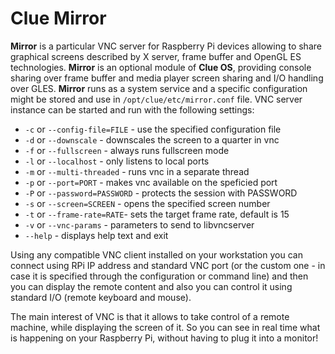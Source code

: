 # Clue Mirror

**Mirror** is a particular VNC server for Raspberry Pi devices
allowing to share graphical screens described by X server, 
frame buffer and OpenGL ES technologies. **Mirror** is an
optional module of **Clue OS**, providing console sharing over
frame buffer and media player screen sharing and I/O handling 
over GLES. **Mirror** runs as a system service and a specific 
configuration might be stored and use in `/opt/clue/etc/mirror.conf`
file. VNC server instance can be started and run with the following
settings:

 - `-c` or `--config-file=FILE` - use the specified configuration file
 - `-d` or `--downscale` - downscales the screen to a quarter in vnc
 - `-f` or `--fullscreen` - always runs fullscreen mode
 - `-l` or `--localhost` - only listens to local ports
 - `-m` or `--multi-threaded` - runs vnc in a separate thread
 - `-p` or `--port=PORT` - makes vnc available on the speficied port
 - `-P` or `--password=PASSWORD` - protects the session with PASSWORD
 - `-s` or `--screen=SCREEN` - opens the specified screen number
 - `-t` or `--frame-rate=RATE`- sets the target frame rate, default is 15
 - `-v` or `--vnc-params` - parameters to send to libvncserver
 - `--help` - displays help text and exit

Using any compatible VNC client installed on your workstation you can connect 
using RPi IP address and standard VNC port (or the custom one - in case it is 
specified through the configuration or command line) and then you can display 
the remote content and also you can control it using standard I/O (remote 
keyboard and mouse).

The main interest of VNC is that it allows to take control of a remote machine, 
while displaying the screen of it. So you can see in real time what is happening
on your Raspberry Pi, without having to plug it into a monitor!

